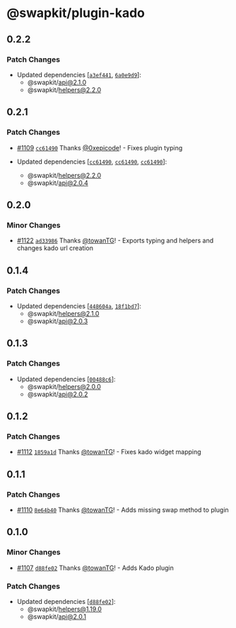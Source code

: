 # @swapkit/plugin-kado

## 0.2.2

### Patch Changes

- Updated dependencies [[`a3ef441`](https://github.com/thorswap/SwapKit/commit/a3ef44162d558b2be2fb63c4c023bace9499e721), [`6a0e9d9`](https://github.com/thorswap/SwapKit/commit/6a0e9d94ef88df26785f55d4f293095666dc28d8)]:
  - @swapkit/api@2.1.0
  - @swapkit/helpers@2.2.0

## 0.2.1

### Patch Changes

- [#1109](https://github.com/thorswap/SwapKit/pull/1109) [`cc61490`](https://github.com/thorswap/SwapKit/commit/cc61490c52782468ab6e4494e5120df5b2f6d038) Thanks [@0xepicode](https://github.com/0xepicode)! - Fixes plugin typing

- Updated dependencies [[`cc61490`](https://github.com/thorswap/SwapKit/commit/cc61490c52782468ab6e4494e5120df5b2f6d038), [`cc61490`](https://github.com/thorswap/SwapKit/commit/cc61490c52782468ab6e4494e5120df5b2f6d038), [`cc61490`](https://github.com/thorswap/SwapKit/commit/cc61490c52782468ab6e4494e5120df5b2f6d038)]:
  - @swapkit/helpers@2.2.0
  - @swapkit/api@2.0.4

## 0.2.0

### Minor Changes

- [#1122](https://github.com/thorswap/SwapKit/pull/1122) [`ad33986`](https://github.com/thorswap/SwapKit/commit/ad339865e27f725b7464aa69894def19768087c8) Thanks [@towanTG](https://github.com/towanTG)! - Exports typing and helpers and changes kado url creation

## 0.1.4

### Patch Changes

- Updated dependencies [[`448604a`](https://github.com/thorswap/SwapKit/commit/448604ac8a5f901be53cbbf0be113ad8ff6d9c75), [`18f1bd7`](https://github.com/thorswap/SwapKit/commit/18f1bd7c52516b48d571badae3580236f8aa62e9)]:
  - @swapkit/helpers@2.1.0
  - @swapkit/api@2.0.3

## 0.1.3

### Patch Changes

- Updated dependencies [[`00488c6`](https://github.com/thorswap/SwapKit/commit/00488c6235e4d1c322cd5b4b26dc8143f90e73d3)]:
  - @swapkit/helpers@2.0.0
  - @swapkit/api@2.0.2

## 0.1.2

### Patch Changes

- [#1112](https://github.com/thorswap/SwapKit/pull/1112) [`1859a1d`](https://github.com/thorswap/SwapKit/commit/1859a1d7664ee07d1e23ed406b4ee59669122cec) Thanks [@towanTG](https://github.com/towanTG)! - Fixes kado widget mapping

## 0.1.1

### Patch Changes

- [#1110](https://github.com/thorswap/SwapKit/pull/1110) [`8e64b40`](https://github.com/thorswap/SwapKit/commit/8e64b40af1a97f9d3182ba8b9acb2ff1df73d0a8) Thanks [@towanTG](https://github.com/towanTG)! - Adds missing swap method to plugin

## 0.1.0

### Minor Changes

- [#1107](https://github.com/thorswap/SwapKit/pull/1107) [`d88fe02`](https://github.com/thorswap/SwapKit/commit/d88fe02d8683a74a9b2f521b60381032099e5c40) Thanks [@towanTG](https://github.com/towanTG)! - Adds Kado plugin

### Patch Changes

- Updated dependencies [[`d88fe02`](https://github.com/thorswap/SwapKit/commit/d88fe02d8683a74a9b2f521b60381032099e5c40)]:
  - @swapkit/helpers@1.19.0
  - @swapkit/api@2.0.1

